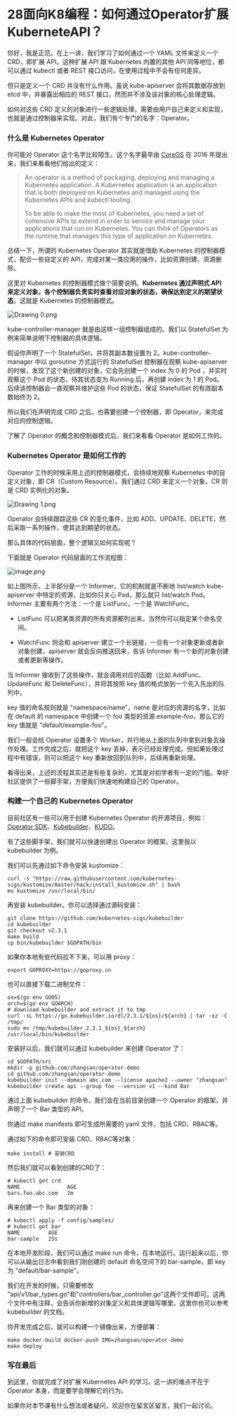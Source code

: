 # 28面向K8编程：如何通过Operator扩展KuberneteAPI？

你好，我是正范。在上一讲，我们学习了如何通过一个 YAML 文件来定义一个 CRD，即扩展 API。这种扩展 API 跟 Kubernetes 内置的其他 API 同等地位，都可以通过 kubectl 或者 REST 接口访问，在使用过程中不会有任何差异。

但只是定义一个 CRD 并没有什么作用。虽说 kube-apiserver 会将其数据存放到 etcd 中，并暴露出相应的 REST 接口，然而并不涉及该对象的核心处理逻辑。

如何对这些 CRD 定义的对象进行一些逻辑处理，需要由用户自己来定义和实现，也就是通过控制器来实现。对此，我们有个专门的名字：Operator。

### 什么是 Kubernetes Operator

你可能对 Operator 这个名字比较陌生。这个名字最早由 [CoreOS](https://coreos.com/operators/) 在 2016 年提出来，我们来看看他们给出的定义：
> An operator is a method of packaging, deploying and managing a Kubernetes application. A Kubernetes application is an application that is both deployed on Kubernetes and managed using the Kubernetes APIs and kubectl tooling.
>
> To be able to make the most of Kubernetes, you need a set of cohensive APIs to extend in order to service and manage your applications that run on Kubernetes. You can think of Operators as the runtime that manages this type of application on Kubernetes.

总结一下，所谓的 Kubernetes Operator 其实就是借助 Kubernetes 的控制器模式，配合一些自定义的 API，完成对某一类应用的操作，比如资源创建、资源删除。

这里对 Kubernetes 的控制器模式做个简要说明。**Kubernetes 通过声明式 API 来定义对象，各个控制器负责实时查看对应对象的状态，确保达到定义的期望状态**。这就是 Kubernetes 的控制器模式。


<Image alt="Drawing 0.png" src="https://s0.lgstatic.com/i/image/M00/74/A3/Ciqc1F_HAmyACHLHAAHSt7ZcZoY464.png"/> 


kube-controller-manager 就是由这样一组控制器组成的。我们以 StatefulSet 为例来简单说明下控制器的具体逻辑。

假设你声明了一个 StatefulSet，并将其副本数设置为 2。kube-controller-manager 中以 goroutine 方式运行的 StatefulSet 控制器在观察 kube-apiserver 的时候，发现了这个新创建的对象，它会先创建一个 index 为 0 的 Pod ，并实时观察这个 Pod 的状态，待其状态变为 Running 后，再创建 index 为 1 的 Pod。后续该控制器会一直观察并维护这些 Pod 的状态，保证 StatefulSet 的有效副本数始终为 2。

所以我们在声明完成 CRD 之后，也需要创建一个控制器，即 Operator，来完成对应的控制逻辑。

了解了 Operator 的概念和控制器模式后，我们来看看 Operator 是如何工作的。

### Kubernetes Operator 是如何工作的

Operator 工作的时候采用上述的控制器模式，会持续地观察 Kubernetes 中的自定义对象，即 CR（Custom Resource）。我们通过 CRD 来定义一个对象，CR 则是 CRD 实例化的对象。


<Image alt="Drawing 1.png" src="https://s0.lgstatic.com/i/image/M00/74/A3/Ciqc1F_HAnWAZUN3AAGfGj4K8Gw651.png"/> 


Operator 会持续跟踪这些 CR 的变化事件，比如 ADD、UPDATE、DELETE，然后采取一系列操作，使其达到期望的状态。

那么具体的代码层面，整个逻辑又如何实现呢？

下面就是 Operator 代码层面的工作流程图：


<Image alt="image.png" src="https://s0.lgstatic.com/i/image/M00/74/ED/CgqCHl_HLoWAHjvEAAPol71Pgh8456.png"/> 


如上图所示，上半部分是一个 Informer，它的机制就是不断地 list/watch kube-apiserver 中特定的资源，比如你只关心 Pod，那么就只 list/watch Pod。Informer 主要有两个方法：一个是 ListFunc，一个是 WatchFunc。

* ListFunc 可以把某类资源的所有资源都列出来，当然你可以指定某个命名空间。

* WatchFunc 则会和 apiserver 建立一个长链接，一旦有一个对象更新或者新对象创建，apiserver 就会反向推送回来，告诉 Informer 有一个新的对象创建或者更新等操作。

当 Informer 接收到了这些操作，就会调用对应的函数（比如 AddFunc、UpdateFunc 和 DeleteFunc），并将其按照 key 值的格式放到一个先入先出的队列中。

key 值的命名规则就是 "namespace/name"，name 是对应的资源的名字，比如在 default 的 namespace 中创建一个 foo 类型的资源 example-foo，那么它的 key 值就是 "default/example-foo"。

我们一般会给 Operator 设置多个 Worker，并行地从上面的队列中拿到对象去操作处理。工作完成之后，就把这个 key 丢掉，表示已经处理完成。但如果处理过程中有错误，则可以把这个 key 重新放回到队列中，后续再重新处理。

看得出来，上述的流程其实还是有些复杂的，尤其是对初学者有一定的门槛。幸好社区提供了一些脚手架，方便我们快速地构建自己的 Operator。

### 构建一个自己的 Kubernetes Operator

目前社区有一些可以用于创建 Kubernetes Operator 的开源项目，例如：[Operator SDK](https://github.com/operator-framework/operator-sdk)、[Kubebuilder](https://github.com/kubernetes-sigs/kubebuilder)、[KUDO](https://github.com/kudobuilder/kudo)。

有了这些脚手架，我们就可以快速创建出 Operator 的框架。这里我以 kubebuilder 为例。

我们可以先通过如下命令安装 kustomize：

    curl -s "https://raw.githubusercontent.com/kubernetes-sigs/kustomize/master/hack/install_kustomize.sh" | bash
    mv kustomize /usr/local/bin/

再安装 kubebuilder。你可以选择通过源码安装：

```shell
git clone https://github.com/kubernetes-sigs/kubebuilder
cd kubebuilder
git checkout v2.3.1
make build
cp bin/kubebuilder $GOPATH/bin
```

如果你本地有些代码拉不下来，可以用 proxy：

```shell
export GOPROXY=https://goproxy.cn
```

也可以直接下载二进制文件：

```shell
os=$(go env GOOS)
arch=$(go env GOARCH)
# download kubebuilder and extract it to tmp
curl -sL https://go.kubebuilder.io/dl/2.3.1/${os}/${arch} | tar -xz -C /tmp/
sudo mv /tmp/kubebuilder_2.3.1_${os}_${arch} /usr/local/bin/kubebuilder
```

安装好以后，我们就可以通过 kubebuilder 来创建 Operator 了：

```shell
cd $GOPATH/src
mkdir -p github.com/zhangsan/operator-demo
cd github.com/zhangsan/operator-demo
kubebuilder init --domain abc.com --license apache2 --owner "zhangsan"
kubebuilder create api --group foo --version v1 --kind Bar
```

通过上面 kubebuilder 的命令，我们会在当前目录创建一个 Operator 的框架，并声明了一个 Bar 类型的 API。

你通过 make manifests 即可生成所需要的 yaml 文件，包括 CRD、RBAC等。

通过如下的命令即可安装 CRD、RBAC等对象：

```shell
make install # 安装CRD
```

然后我们就可以看到创建的CRD了：

```shell
# kubectl get crd
NAME               AGE
bars.foo.abc.com   2m
```

再来创建一个 Bar 类型的对象：

```shell
# kubectl apply -f config/samples/
# kubectl get bar 
NAME         AGE
bar-sample   25s
```

在本地开发阶段，我们可以通过 make run 命令，在本地运行。运行起来以后，你可以从输出日志中看到我们刚创建的 default 命名空间下的 bar-sample，即 key 为 "default/bar-sample"。

我们在开发的时候，只需要修改 "api/v1/bar_types.go"和"controllers/bar_controller.go"这两个文件即可。这两个文件中有注释，会告诉你新增的对象定义和具体逻辑写哪里。这里你也可以参考 kubebuilder 的文档。

你开发完成之后，就可以构建一个镜像出来，方便部署：

```shell
make docker-build docker-push IMG=zhangsan/operator-demo
make deploy
```

### 写在最后

到这里，你就完成了对扩展 Kubernetes API 的学习。这一讲的难点不在于 Operator 本身，而是要学会理解它的行为。

如果你对本节课有什么想法或者疑问，欢迎你在留言区留言，我们一起讨论。

